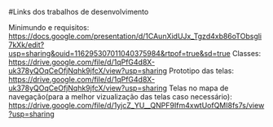 #Links dos trabalhos de desenvolvimento

Minimundo e requisitos: https://docs.google.com/presentation/d/1CAunXidUJx_Tgzd4xb86oTObsgli7kXk/edit?usp=sharing&ouid=116295307011040375984&rtpof=true&sd=true
Classes: https://drive.google.com/file/d/1qPfG4d8X-uk378yQOqCeOfjNqhk9jfcX/view?usp=sharing
Prototipo das telas: https://drive.google.com/file/d/1qPfG4d8X-uk378yQOqCeOfjNqhk9jfcX/view?usp=sharing
Telas no mapa de navegação(para a melhor vizualização das telas caso necessário): https://drive.google.com/file/d/1yjcZ_YU__QNPF9Ifm4xwtUofQMI8fs7s/view?usp=sharing
